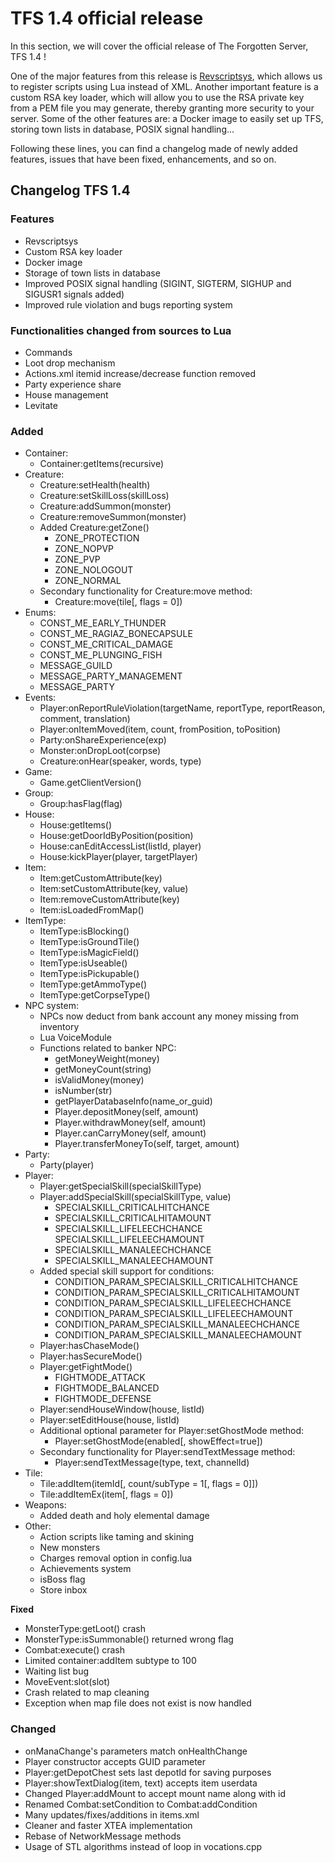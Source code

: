 # TFS 1.4 official release

In this section, we will cover the official release of The Forgotten Server, TFS 1.4 !

One of the major features from this release is [Revscriptsys](https://github.com/otland/forgottenserver/wiki/Revscriptsys), which allows us to register scripts using Lua instead of XML. Another important feature is a custom RSA key loader, which will allow you to use the RSA private key from a PEM file you may generate, thereby granting more security to your server. Some of the other features are: a Docker image to easily set up TFS, storing town lists in database, POSIX signal handling...

Following these lines, you can find a changelog made of newly added features, issues that have been fixed, enhancements, and so on.

## Changelog TFS 1.4

### Features

* Revscriptsys
* Custom RSA key loader
* Docker image
* Storage of town lists in database
* Improved POSIX signal handling \(SIGINT, SIGTERM, SIGHUP and SIGUSR1 signals added\)
* Improved rule violation and bugs reporting system

### Functionalities changed from sources to Lua

* Commands
* Loot drop mechanism
* Actions.xml itemid increase/decrease function removed
* Party experience share
* House management
* Levitate

### Added

* Container:
  * Container:getItems\(recursive\)
* Creature:
  * Creature:setHealth\(health\)
  * Creature:setSkillLoss\(skillLoss\)
  * Creature:addSummon\(monster\)
  * Creature:removeSummon\(monster\)
  * Added Creature:getZone\(\)
    * ZONE\_PROTECTION
    * ZONE\_NOPVP
    * ZONE\_PVP
    * ZONE\_NOLOGOUT
    * ZONE\_NORMAL
  * Secondary functionality for Creature:move method:
    * Creature:move\(tile\[, flags = 0\]\)
* Enums:
  * CONST\_ME\_EARLY\_THUNDER
  * CONST\_ME\_RAGIAZ\_BONECAPSULE
  * CONST\_ME\_CRITICAL\_DAMAGE
  * CONST\_ME\_PLUNGING\_FISH
  * MESSAGE\_GUILD
  * MESSAGE\_PARTY\_MANAGEMENT
  * MESSAGE\_PARTY
* Events:
  * Player:onReportRuleViolation\(targetName, reportType, reportReason, comment, translation\)
  * Player:onItemMoved\(item, count, fromPosition, toPosition\)
  * Party:onShareExperience\(exp\)
  * Monster:onDropLoot\(corpse\)
  * Creature:onHear\(speaker, words, type\)
* Game:
  * Game.getClientVersion\(\)
* Group:
  * Group:hasFlag\(flag\)
* House:
  * House:getItems\(\)
  * House:getDoorIdByPosition\(position\)
  * House:canEditAccessList\(listId, player\)
  * House:kickPlayer\(player, targetPlayer\)
* Item:
  * Item:getCustomAttribute\(key\)
  * Item:setCustomAttribute\(key, value\)
  * Item:removeCustomAttribute\(key\)
  * Item:isLoadedFromMap\(\)
* ItemType:
  * ItemType:isBlocking\(\)
  * ItemType:isGroundTile\(\)
  * ItemType:isMagicField\(\)
  * ItemType:isUseable\(\)
  * ItemType:isPickupable\(\)
  * ItemType:getAmmoType\(\)
  * ItemType:getCorpseType\(\)
* NPC system:
  * NPCs now deduct from bank account any money missing from inventory
  * Lua VoiceModule
  * Functions related to banker NPC:
    * getMoneyWeight\(money\)
    * getMoneyCount\(string\)
    * isValidMoney\(money\)
    * isNumber\(str\)
    * getPlayerDatabaseInfo\(name\_or\_guid\)
    * Player.depositMoney\(self, amount\)
    * Player.withdrawMoney\(self, amount\)
    * Player.canCarryMoney\(self, amount\)
    * Player.transferMoneyTo\(self, target, amount\)
* Party:
  * Party\(player\)
* Player:
  * Player:getSpecialSkill\(specialSkillType\)
  * Player:addSpecialSkill\(specialSkillType, value\)
    * SPECIALSKILL\_CRITICALHITCHANCE
    * SPECIALSKILL\_CRITICALHITAMOUNT
    * SPECIALSKILL\_LIFELEECHCHANCE SPECIALSKILL\_LIFELEECHAMOUNT
    * SPECIALSKILL\_MANALEECHCHANCE
    * SPECIALSKILL\_MANALEECHAMOUNT
  * Added special skill support for conditions:
    * CONDITION\_PARAM\_SPECIALSKILL\_CRITICALHITCHANCE
    * CONDITION\_PARAM\_SPECIALSKILL\_CRITICALHITAMOUNT
    * CONDITION\_PARAM\_SPECIALSKILL\_LIFELEECHCHANCE
    * CONDITION\_PARAM\_SPECIALSKILL\_LIFELEECHAMOUNT
    * CONDITION\_PARAM\_SPECIALSKILL\_MANALEECHCHANCE
    * CONDITION\_PARAM\_SPECIALSKILL\_MANALEECHAMOUNT
  * Player:hasChaseMode\(\)
  * Player:hasSecureMode\(\)
  * Player:getFightMode\(\)
    * FIGHTMODE\_ATTACK
    * FIGHTMODE\_BALANCED
    * FIGHTMODE\_DEFENSE
  * Player:sendHouseWindow\(house, listId\)
  * Player:setEditHouse\(house, listId\)
  * Additional optional parameter for Player:setGhostMode method:
    * Player:setGhostMode\(enabled\[, showEffect=true\]\)
  * Secondary functionality for Player:sendTextMessage method:
    * Player:sendTextMessage\(type, text, channelId\)
* Tile:
  * Tile:addItem\(itemId\[, count/subType = 1\[, flags = 0\]\]\)
  * Tile:addItemEx\(item\[, flags = 0\]\)
* Weapons:
  * Added death and holy elemental damage
* Other:
  * Action scripts like taming and skining
  * New monsters
  * Charges removal option in config.lua
  * Achievements system
  * isBoss flag
  * Store inbox

**Fixed**

* MonsterType:getLoot\(\) crash
* MonsterType:isSummonable\(\) returned wrong flag
* Combat:execute\(\) crash
* Limited container:addItem subtype to 100
* Waiting list bug
* MoveEvent:slot\(slot\)
* Crash related to map cleaning
* Exception when map file does not exist is now handled

### Changed

* onManaChange's parameters match onHealthChange
* Player constructor accepts GUID parameter
* Player:getDepotChest sets last depotId for saving purposes
* Player:showTextDialog\(item, text\) accepts item userdata
* Changed Player:addMount to accept mount name along with id
* Renamed Combat:setCondition to Combat:addCondition
* Many updates/fixes/additions in items.xml
* Cleaner and faster XTEA implementation
* Rebase of NetworkMessage methods
* Usage of STL algorithms instead of loop in vocations.cpp

